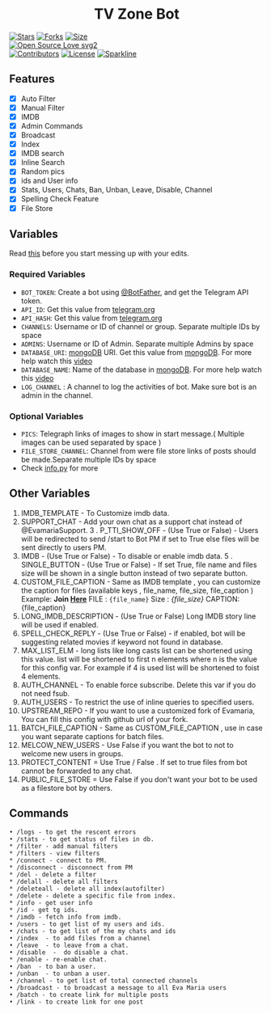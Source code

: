 <p align="center">
  
</p>
<h1 align="center">
  <b>TV Zone Bot</b>
</h1>


[![Stars](https://img.shields.io/github/stars/EvamariaTG/EvaMaria?style=flat-square&color=yellow)](https://github.com/EvamariaTG/EvaMaria/stargazers)
[![Forks](https://img.shields.io/github/forks/EvamariaTG/EvaMaria?style=flat-square&color=orange)](https://github.com/EvamariaTG/EvaMaria/fork)
[![Size](https://img.shields.io/github/repo-size/EvamariaTG/EvaMaria?style=flat-square&color=green)](https://github.com/EvamariaTG/EvaMaria/)   
[![Open Source Love svg2](https://badges.frapsoft.com/os/v2/open-source.svg?v=103)](https://github.com/EvamariaTG/EvaMaria)   
[![Contributors](https://img.shields.io/github/contributors/EvamariaTG/EvaMaria?style=flat-square&color=green)](https://github.com/EvamariaTG/EvaMaria/graphs/contributors)
[![License](https://img.shields.io/badge/License-AGPL-blue)](https://github.com/EvamariaTG/EvaMaria/blob/main/LICENSE)
[![Sparkline](https://stars.medv.io/EvamariaTG/EvaMaria.svg)](https://stars.medv.io/EvamariaTG/EvaMaria)


## Features

- [x] Auto Filter
- [x] Manual Filter
- [x] IMDB
- [x] Admin Commands
- [x] Broadcast
- [x] Index
- [x] IMDB search
- [x] Inline Search
- [x] Random pics
- [x] ids and User info 
- [x] Stats, Users, Chats, Ban, Unban, Leave, Disable, Channel
- [x] Spelling Check Feature
- [x] File Store
## Variables

Read [this](https://telegram.dog/TeamEvamaria/12) before you start messing up with your edits.

### Required Variables
* `BOT_TOKEN`: Create a bot using [@BotFather](https://telegram.dog/BotFather), and get the Telegram API token.
* `API_ID`: Get this value from [telegram.org](https://my.telegram.org/apps)
* `API_HASH`: Get this value from [telegram.org](https://my.telegram.org/apps)
* `CHANNELS`: Username or ID of channel or group. Separate multiple IDs by space
* `ADMINS`: Username or ID of Admin. Separate multiple Admins by space
* `DATABASE_URI`: [mongoDB](https://www.mongodb.com) URI. Get this value from [mongoDB](https://www.mongodb.com). For more help watch this [video](https://youtu.be/1G1XwEOnxxo)
* `DATABASE_NAME`: Name of the database in [mongoDB](https://www.mongodb.com). For more help watch this [video](https://youtu.be/1G1XwEOnxxo)
* `LOG_CHANNEL` : A channel to log the activities of bot. Make sure bot is an admin in the channel.
### Optional Variables
* `PICS`: Telegraph links of images to show in start message.( Multiple images can be used separated by space )
* `FILE_STORE_CHANNEL`: Channel from were file store links of posts should be made.Separate multiple IDs by space
* Check [info.py](https://github.com/EvamariaTG/evamaria/blob/master/info.py) for more

## Other Variables

1. IMDB_TEMPLATE - To Customize imdb data.
2. SUPPORT_CHAT - Add your own chat as a support chat instead of @EvamariaSupport.
3 . P_TTI_SHOW_OFF -  (Use True or False) - Users will be redirected to send /start to Bot PM  if set to True else files will be sent  directly to users PM.
4. IMDB - (Use True or False) - To disable or enable imdb data.
5 . SINGLE_BUTTON - (Use True or False) - If set True, file name and files size will be shown in a single button instead of two separate button.
6. CUSTOM_FILE_CAPTION -  Same as IMDB template , you can customize the caption for files (available keys , file_name, file_size, file_caption )
 Example: <b>Join [Here](https://t.me/teamevamaria)</b> 
              FILE : <code>{file_name}</code> 
              Size : <i>{file_size}</i>
              CAPTION: {file_caption}
7. LONG_IMDB_DESCRIPTION - (Use True or False)  Long IMDB story line will be used if enabled.
8. SPELL_CHECK_REPLY -  (Use True or False)  - if enabled, bot will be suggesting related movies if keyword not found in database.
9. MAX_LIST_ELM -  long lists like long casts list can be shortened using this value. list will be shortened to first n elements where n is the value for this config var. For example if 4 is used list will be shortened to foist 4 elements.
10. AUTH_CHANNEL  - To enable force subscribe. Delete this var if you do not need fsub.
11. AUTH_USERS - To restrict the use of inline queries to specified users.
12. UPSTREAM_REPO - If you want to use a customized fork of Evamaria, You can fill this config with github url of your fork.
13. BATCH_FILE_CAPTION - Same as CUSTOM_FILE_CAPTION , use in case you want separate captions for batch files.
14. MELCOW_NEW_USERS - Use False if you want the bot to not to welcome new users in groups.
15. PROTECT_CONTENT = Use True / False . If set to true files from bot cannot be forwarded to any chat.
16. PUBLIC_FILE_STORE = Use False if you don't want your bot to be used as a filestore bot by others.


## Commands
```
• /logs - to get the rescent errors
• /stats - to get status of files in db.
* /filter - add manual filters
* /filters - view filters
* /connect - connect to PM.
* /disconnect - disconnect from PM
* /del - delete a filter
* /delall - delete all filters
* /deleteall - delete all index(autofilter)
* /delete - delete a specific file from index.
* /info - get user info
* /id - get tg ids.
* /imdb - fetch info from imdb.
• /users - to get list of my users and ids.
• /chats - to get list of the my chats and ids 
• /index  - to add files from a channel
• /leave  - to leave from a chat.
• /disable  -  do disable a chat.
* /enable - re-enable chat.
• /ban  - to ban a user.
• /unban  - to unban a user.
• /channel - to get list of total connected channels
• /broadcast - to broadcast a message to all Eva Maria users
• /batch - to create link for multiple posts
• /link - to create link for one post
```
